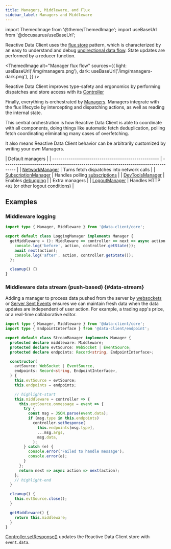 ```yaml
---
title: Managers, Middleware, and Flux
sidebar_label: Managers and Middleware
---
```


import ThemedImage from '@theme/ThemedImage';
import useBaseUrl from '@docusaurus/useBaseUrl';

<head>
  <meta name="docsearch:pagerank" content="40"/>
</head>

Reactive Data Client uses the [flux store](https://facebook.github.io/flux/docs/in-depth-overview/) pattern, which is
characterized by an easy to understand and debug [undirectional data flow](<https://en.wikipedia.org/wiki/Unidirectional_Data_Flow_(computer_science)>). State updates are performed by a reducer function.

<ThemedImage
  alt="Manager flux flow"
  sources={{
    light: useBaseUrl('/img/managers.png'),
    dark: useBaseUrl('/img/managers-dark.png'),
  }}
/>

Reactive Data Client improves type-safety and ergonomics by performing dispatches and store access with
its [Controller](../api/Controller.md)

Finally, everything is orchestrated by [Managers](../api/Manager.md). Managers integrate with the flux
lifecycle by intercepting and dispatching actions, as well as reading the internal state.

This central orchestration is how Reactive Data Client is able to coordinate with all components, doing things
like automatic fetch deduplication, polling fetch coordinating eliminating many cases of overfetching.

It also means Reactive Data Client behavior can be arbitrarily customized by writing your own Managers.

| Default managers                                     |
| ---------------------------------------------------- | ------------------------------------------------------------------------------------ |
| [NetworkManager](../api/NetworkManager.md)           | Turns fetch dispatches into network calls                                            |
| [SubscriptionManager](../api/SubscriptionManager.md) | Handles polling [subscriptions](../getting-started/data-dependency.md#subscriptions) |
| [DevToolsManager](../api/DevToolsManager.md)         | Enables [debugging](../guides/debugging.md)                                          |
| Extra managers                                       |
| [LogoutManager](../api/LogoutManager.md)             | Handles HTTP `401` (or other logout conditions)                                      |

## Examples

### Middleware logging

```typescript
import type { Manager, Middleware } from '@data-client/core';

export default class LoggingManager implements Manager {
  getMiddleware = (): Middleware => controller => next => async action => {
    console.log('before', action, controller.getState());
    await next(action);
    console.log('after', action, controller.getState());
  };

  cleanup() {}
}
```

### Middleware data stream (push-based) {#data-stream}

Adding a manager to process data pushed from the server by [websockets](https://developer.mozilla.org/en-US/docs/Web/API/WebSockets_API)
or [Server Sent Events](https://developer.mozilla.org/en-US/docs/Web/API/Server-sent_events) ensures
we can maintain fresh data when the data updates are independent of user action. For example, a trading app's
price, or a real-time collaborative editor.

```typescript
import type { Manager, Middleware } from '@data-client/core';
import type { EndpointInterface } from '@data-client/endpoint';

export default class StreamManager implements Manager {
  protected declare middleware: Middleware;
  protected declare evtSource: WebSocket | EventSource;
  protected declare endpoints: Record<string, EndpointInterface>;

  constructor(
    evtSource: WebSocket | EventSource,
    endpoints: Record<string, EndpointInterface>,
  ) {
    this.evtSource = evtSource;
    this.endpoints = endpoints;

    // highlight-start
    this.middleware = controller => {
      this.evtSource.onmessage = event => {
        try {
          const msg = JSON.parse(event.data);
          if (msg.type in this.endpoints)
            controller.setResponse(
              this.endpoints[msg.type],
              ...msg.args,
              msg.data,
            );
        } catch (e) {
          console.error('Failed to handle message');
          console.error(e);
        }
      };
      return next => async action => next(action);
    };
    // highlight-end
  }

  cleanup() {
    this.evtSource.close();
  }

  getMiddleware() {
    return this.middleware;
  }
}
```

[Controller.setResponse()](../api/Controller.md#setResponse) updates the Reactive Data Client store
with `event.data`.
